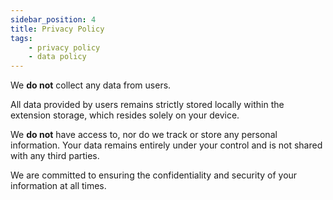 ```yaml
---
sidebar_position: 4
title: Privacy Policy
tags:
    - privacy policy
    - data policy
---
```


We **do not** collect any data from users.

All data provided by users remains strictly stored locally within the extension storage, which resides solely on your device. 

We **do not** have access to, nor do we track or store any personal information. Your data remains entirely under your control and is not shared with any third parties. 

We are committed to ensuring the confidentiality and security of your information at all times.